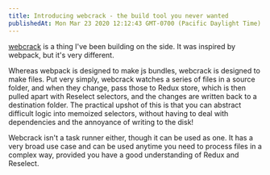 ```yaml
---
title: Introducing webcrack - the build tool you never wanted
publishedAt: Mon Mar 23 2020 12:12:43 GMT-0700 (Pacific Daylight Time)
---
```


[webcrack](https://github.com/adamwong246/adamwong246.github.io/tree/dev/webcrack) is a thing I've been building on the side. It was inspired by webpack, but it's very different.

Whereas webpack is designed to make js bundles, webcrack is designed to make files. Put very simply, webcrack watches a series of files in a source folder, and when they change, pass those to Redux store, which is then pulled apart with Reselect selectors, and the changes are written back to a destination folder. The practical upshot of this is that you can abstract difficult logic into memoized selectors, without having to deal with dependencies and the annoyance of writing to the disk!

Webcrack isn't a task runner either, though it can be used as one. It has a very broad use case and can be used anytime you need to process files in a complex way, provided you have a good understanding of Redux and Reselect.
